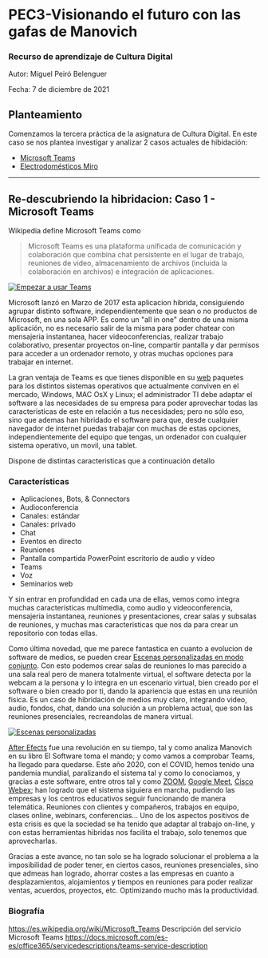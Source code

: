 # PEC3-Visionando el futuro con las gafas de Manovich
### Recurso de aprendizaje de Cultura Digital 


Autor: Miguel Peiró Belenguer

Fecha: 7 de diciembre de 2021



## Planteamiento
Comenzamos la tercera práctica de la asignatura de Cultura Digital. En este caso se nos plantea investigar y analizar 2 casos actuales de hibidación:
- [Microsoft Teams](https://www.microsoft.com/es-es/microsoft-teams/group-chat-software)
- [Electrodomésticos Miro](https://www.miro.es/)

---

## Re-descubriendo la hibridacion: Caso 1 - Microsoft Teams

Wikipedia define Microsoft Teams como
>Microsoft Teams es una plataforma unificada de comunicación y colaboración que combina chat persistente en el lugar de trabajo, reuniones de video, almacenamiento de archivos (incluida la colaboración en archivos) e integración de aplicaciones.  

[![Empezar a usar Teams](https://imgur.com/zvTzjPV.png)](https://www.youtube.com/watch?v=ypu2xGB_Kcg "Click para ver") 

Microsoft lanzó en Marzo de 2017 esta aplicacion hibrida, consiguiendo agrupar distinto software, independientemente que sean o no productos de Microsoft, en una sola APP. Es como un "all in one" dentro de una misma aplicación, no es necesario salir de la misma para poder chatear con mensajeria instantanea, hacer videoconferencias, realizar trabajo colaborativo, presentar proyectos on-line, compartir pantalla y dar permisos para acceder a un ordenador remoto, y otras muchas opciones para trabajar en internet.  

La gran ventaja de Teams es que tienes disponible en su [web](https://docs.microsoft.com/es-es/microsoftteams/get-clients "Descarga Microsoft Teams") paquetes para los distintos sistemas operativos que actualmente conviven en el mercado, Windows, MAC OsX y Linux; el administrador TI debe adaptar el software a las necesidades de su empresa para poder aprovechar todas las caracteristicas de este en relación a tus necesidades; pero no sólo eso, sino que ademas han hibridado el software para que, desde cualquier navegador de internet puedas trabajar con muchas de estas opciones, independientemente del equipo que tengas, un ordenador con cualquier sistema operativo, un movil, una tablet.  

Dispone de distintas caracteristicas que a continuación detallo
### Características
- Aplicaciones, Bots, & Connectors
- Audioconferencia
- Canales: estándar
- Canales: privado
- Chat
- Eventos en directo	
- Reuniones
- Pantalla compartida PowerPoint escritorio de audio y vídeo
- Teams
- Voz
- Seminarios web  

Y sin entrar en profundidad en cada una de ellas, vemos como integra muchas caracteristicas multimedia, como audio y videoconferencia, mensajeria instantanea, reuniones y presentaciones, crear salas y subsalas de reuniones, y muchas mas caracteristicas que nos da para crear un repositorio con todas ellas.  

Como última novedad, que me parece fantastica en cuanto a evolucion de software de medios, se pueden crear [Escenas personalizadas en modo conjunto](https://docs.microsoft.com/es-es/microsoftteams/platform/apps-in-teams-meetings/teams-together-mode "Pincha en el enlace"). Con esto podemos crear salas de reuniones lo mas parecido a una sala real pero de manera totalmente virtual, el software detecta por la webcam a la persona y lo integra en un escenario virtual, bien creado por el software o bien creado por ti, dando la apariencia que estas en una reunión fisica. Es un caso de hibridación de medios muy claro, integrando video, audio, fondos, chat, dando una solución a un problema actual, que son las reuniones presenciales, recreandolas de manera virtual.  

[![Escenas personalizadas](https://docs.microsoft.com/es-es/microsoftteams/platform/assets/images/apps-in-meetings/launchtogethermode.png)](https://docs.microsoft.com/es-es/microsoftteams/platform/apps-in-teams-meetings/teams-together-mode "Escenas Personalizadas")

[After Efects](https://www.adobe.com/es/products/aftereffects.html) fue una revolución en su tiempo, tal y como analiza Manovich en su libro El Software toma el mando; y como vamos a comprobar Teams, ha llegado para quedarse. Este año 2020, con el COVID, hemos tenido una pandemia mundial, paralizando el sistema tal y como lo conociamos, y gracias a este software, entre otros tal y como [ZOOM](https://zoom.us/), [Google Meet](https://meet.google.com/), [Cisco Webex](https://www.webex.com/es/index.html); han logrado que el sistema siguiera en marcha, pudiendo las empresas y los centros educativos seguir funcionando de manera telemática. Reuniones con clientes y compañeros, trabajos en equipo, clases online, webinars, conferencias... Uno de los aspectos positivos de esta crisis es que la sociedad se ha tenido que adaptar al trabajo on-line, y con estas herramientas hibridas nos facilita el trabajo, solo tenemos que aprovecharlas.

Gracias a este avance, no tan solo se ha logrado solucionar el problema a la imposibilidad de poder tener, en ciertos casos, reuniones presenciales, sino que admeas han logrado, ahorrar costes a las empresas en cuanto a desplazamientos, alojamientos y tiempos en reuniones para poder realizar ventas, acuerdos, proyectos, etc. Optimizando mucho más la productividad.  



### Biografía
https://es.wikipedia.org/wiki/Microsoft_Teams
Descripción del servicio Microsoft Teams https://docs.microsoft.com/es-es/office365/servicedescriptions/teams-service-description
